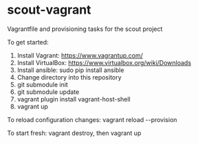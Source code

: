 # scout-vagrant
Vagrantfile and provisioning tasks for the scout project

To get started:

1. Install Vagrant: https://www.vagrantup.com/
2. Install VirtualBox: https://www.virtualbox.org/wiki/Downloads
3. Install ansible: sudo pip install ansible
4. Change directory into this repository
5. git submodule init
6. git submodule update
7. vagrant plugin install vagrant-host-shell
8. vagrant up

To reload configuration changes: vagrant reload --provision

To start fresh: vagrant destroy, then vagrant up
